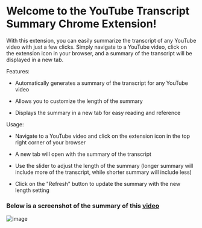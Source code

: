 # Welcome to the YouTube Transcript Summary Chrome Extension!

With this extension, you can easily summarize the transcript of any YouTube video with just a few clicks. Simply navigate to a YouTube video, click on the extension icon in your browser, and a summary of the transcript will be displayed in a new tab.

Features:

  * Automatically generates a summary of the transcript for any YouTube video
  
  * Allows you to customize the length of the summary
  
  * Displays the summary in a new tab for easy reading and reference

Usage:

  * Navigate to a YouTube video and click on the extension icon in the top right corner of your browser
  
  * A new tab will open with the summary of the transcript
  
  * Use the slider to adjust the length of the summary (longer summary will include more of the transcript, while shorter summary will include less)
  
  * Click on the "Refresh" button to update the summary with the new length setting

###  Below is a screenshot of the summary of this [video](https://www.youtube.com/watch?v=jgzI-N_U2hs&ab_channel=LinusTechTips)

![image](https://user-images.githubusercontent.com/102334419/210088978-0a8fcd9d-2ae8-4321-a804-c5c28da707ad.png)
